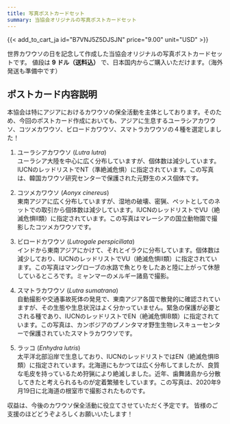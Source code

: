 ```yaml
---
title: 写真ポストカードセット
summary: 当協会オリジナルの写真ポストカードセット
---
```

{{< add_to_cart_ja id="B7VNJ5Z5DJSJN" price="9.00" unit="USD" >}}

世界カワウソの日を記念して作成した当協会オリジナルの写真ポストカードセットです。
値段は **9 ドル（送料込）** で、日本国内からご購入いただけます。（海外発送も準備中です）

## ポストカード内容説明
本協会は特にアジアにおけるカワウソの保全活動を主体としております。そのため、今回のポストカード作成においても、アジアに生息するユーラシアカワウソ、コツメカワウソ、ビロードカワウソ、スマトラカワウソの４種を選定しました！

1. ユーラシアカワウソ (*Lutra lutra*)  
ユーラシア大陸を中心に広く分布していますが、個体数は減少しています。IUCNのレッドリストでNT（準絶滅危惧）に指定されています。この写真は、韓国カワウソ研究センターで保護された元野生のメス個体です。

2. コツメカワウソ (*Aonyx cinereus*)  
東南アジアに広く分布していますが、湿地の破壊、密猟、ペットとしてのネットでの取引から個体数は減少しています。IUCNのレッドリストでVU（絶滅危惧II類）に指定されています。この写真はマレーシアの国立動物園で撮影したコツメカワウソです。

3. ビロードカワウソ (*Lutrogale perspicillata*)  
インドから東南アジアにかけて、それとイラクに分布しています。個体数は減少しており、IUCNのレッドリストでVU（絶滅危惧II類）に指定されています。この写真はマングローブの水路で魚とりをしたあと陸に上がって休憩しているところです。ミャンマーのメルギー諸島で撮影。

4. スマトラカワウソ (*Lutra sumatrana*)  
自動撮影や交通事故死体の発見で、東南アジア各国で散発的に確認されていますが、その生態や生息状況はよく分かっていません。緊急の保護が必要とされる種であり、IUCNのレッドリストでEN（絶滅危惧IB類）に指定されています。この写真は、カンボジアのプノンタマオ野生生物レスキューセンターで保護されていたスマトラカワウソです。

5. ラッコ (*Enhydra lutris*)  
太平洋北部沿岸で生息しており、IUCNのレッドリストではEN（絶滅危惧IB類）に指定されています。北海道にもかつては広く分布してましたが、良質な毛皮を持っているため狩猟により絶滅しました。近年、歯舞諸島から分散してきたと考えられるものが定着繁殖をしています。この写真は、2020年9月19日に北海道の根室市で撮影されたものです。


収益は、今後のカワウソ保全活動に役立てさせていただく予定です。
皆様のご支援のほどどうぞよろしくお願いいたします！
